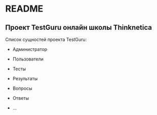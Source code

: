 # README

Проект TestGuru онлайн школы Thinknetica
----------------------------------------

Список сущностей проекта TestGuru:

* Администратор

* Пользователи

* Тесты

* Результаты

* Вопросы

* Ответы

* ...
